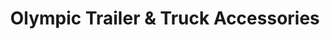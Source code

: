 ---
title: "Olympic Trailer & Truck Accessories"
url: /olympia/olympic-trailer-and-truck-accessories/
shop: car
---